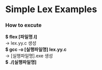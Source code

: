 # Simple Lex Examples

### How to excute 
__$ flex [파일명.l]__ <br>
-> lex.yy.c 생성 <br>
__$ gcc -o [실행파일명] lex.yy.c__ <br>
-> [실행파일명].exe 생성 <br>
__$ ./[실행파일명]__ <br>
